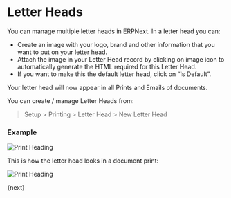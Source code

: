 # Letter Heads

You can manage multiple letter heads in ERPNext. In a letter head you can:

  * Create an image with your logo, brand and other information that you want to put on your letter head.
  * Attach the image in your Letter Head record by clicking on image icon to automatically generate the HTML required for this Letter Head.
  * If you want to make this the default letter head, click on “Is Default”.

Your letter head will now appear in all Prints and Emails of documents.

You can create / manage Letter Heads from:

> Setup > Printing > Letter Head > New Letter Head

### Example

<img class="screenshot" alt="Print Heading" src="{{docs_base_url}}/assets/img/setup/print/letter-head.png">

This is how the letter head looks in a document print:

<img class="screenshot" alt="Print Heading" src="{{docs_base_url}}/assets/img/setup/print/letter-head-1.png">

{next}
